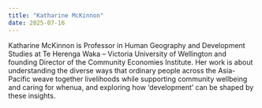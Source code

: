 ```yaml
---
title: "Katharine McKinnon"
date: 2025-07-16
---
```


Katharine McKinnon is Professor in Human Geography and Development Studies at Te Herenga Waka – Victoria University of Wellington and founding Director of the Community Economies Institute. Her work is about understanding the diverse ways that ordinary people across the Asia-Pacific weave together livelihoods while supporting community wellbeing and caring for whenua, and exploring how ‘development’ can be shaped by these insights.